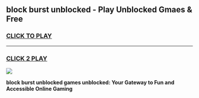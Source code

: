 
## block burst unblocked - Play Unblocked Gmaes & Free
<h3>
<a href="https://news.freeplayer.one?title=block_burst_unblocked&ref=23F">CLICK TO PLAY</a></h3>
<hr>

<h3>
<a href="https://news.freeplayer.one?title=block_burst_unblocked&ref=23F">CLICK 2 PLAY</a>
  
</h3>

<a href="https://news.freeplayer.one?title=block_burst_unblocked&ref=23F/"><img src="https://clearcache.store/games.png"></a>


**block burst unblocked games unblocked: Your Gateway to Fun and Accessible Online Gaming**
